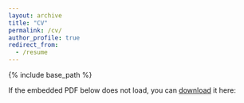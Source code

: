 ```yaml
---
layout: archive
title: "CV"
permalink: /cv/
author_profile: true
redirect_from:
  - /resume
---
```


{% include base_path %}

If the embedded PDF below does not load, you can [download](/file/MithunDebCV.pdf) it here:

<object data="/file/MithunDebCV.pdf" width="1200" height="1000" type='application/pdf'/>
